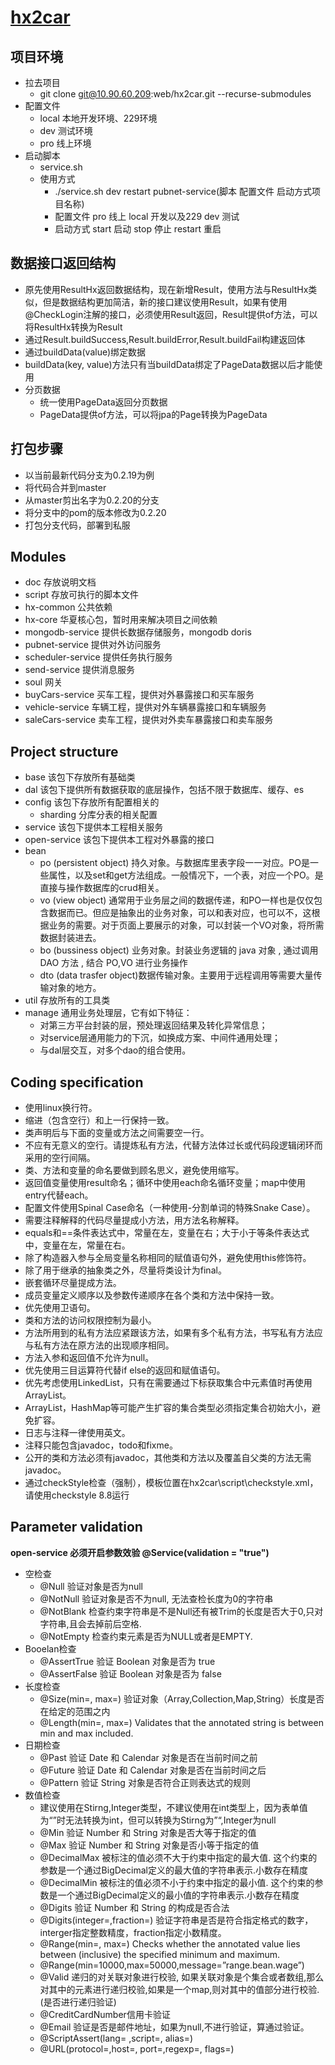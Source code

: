 # [hx2car](http://www.hx2car.com)

## 项目环境

- 拉去项目
  - git clone git@10.90.60.209:web/hx2car.git --recurse-submodules
- 配置文件
  - local 本地开发环境、229环境
  - dev 测试环境
  - pro 线上环境
- 启动脚本
  - service.sh
  - 使用方式
    - ./service.sh dev restart pubnet-service(脚本 配置文件 启动方式项目名称)
    - 配置文件 pro 线上 local 开发以及229 dev 测试
    - 启动方式 start 启动 stop 停止 restart 重启 

## 数据接口返回结构

- 原先使用ResultHx返回数据结构，现在新增Result，使用方法与ResultHx类似，但是数据结构更加简洁，新的接口建议使用Result，如果有使用@CheckLogin注解的接口，必须使用Result返回，Result提供of方法，可以将ResultHx转换为Result
- 通过Result.buildSuccess,Result.buildError,Result.buildFail构建返回体
- 通过buildData(value)绑定数据
- buildData(key, value)方法只有当buildData绑定了PageData数据以后才能使用
- 分页数据
  - 统一使用PageData返回分页数据
  - PageData提供of方法，可以将jpa的Page转换为PageData

## 打包步骤

- 以当前最新代码分支为0.2.19为例
- 将代码合并到master
- 从master剪出名字为0.2.20的分支
- 将分支中的pom的版本修改为0.2.20
- 打包分支代码，部署到私服

## Modules

* doc  存放说明文档
* script    存放可执行的脚本文件
* hx-common 公共依赖
* hx-core   华夏核心包，暂时用来解决项目之间依赖
* mongodb-service   提供长数据存储服务，mongodb doris
* pubnet-service    提供对外访问服务
* scheduler-service 提供任务执行服务
* send-service  提供消息服务
* soul  网关
* buyCars-service 买车工程，提供对外暴露接口和买车服务
* vehicle-service   车辆工程，提供对外车辆暴露接口和车辆服务
* saleCars-service  卖车工程，提供对外卖车暴露接口和卖车服务

## Project structure

* base 该包下存放所有基础类
* dal 该包下提供所有数据获取的底层操作，包括不限于数据库、缓存、es
* config 该包下存放所有配置相关的
    * sharding 分库分表的相关配置
* service 该包下提供本工程相关服务
* open-service 该包下提供本工程对外暴露的接口
* bean 
    * po (persistent object) 持久对象。与数据库里表字段一一对应。PO是一些属性，以及set和get方法组成。一般情况下，一个表，对应一个PO。是直接与操作数据库的crud相关。
    * vo (view object) 通常用于业务层之间的数据传递，和PO一样也是仅仅包含数据而已。但应是抽象出的业务对象，可以和表对应，也可以不，这根据业务的需要。对于页面上要展示的对象，可以封装一个VO对象，将所需数据封装进去。
    * bo (bussiness object) 业务对象。封装业务逻辑的 java 对象 , 通过调用 DAO 方法 , 结合 PO,VO 进行业务操作
    * dto (data trasfer object)数据传输对象。主要用于远程调用等需要大量传输对象的地方。
* util 存放所有的工具类
* manage 通用业务处理层，它有如下特征：
    * 对第三方平台封装的层，预处理返回结果及转化异常信息；
    * 对service层通用能力的下沉，如换成方案、中间件通用处理；
    * 与dal层交互，对多个dao的组合使用。

## Coding specification

* 使用linux换行符。
* 缩进（包含空行）和上一行保持一致。
* 类声明后与下面的变量或方法之间需要空一行。
* 不应有无意义的空行。请提炼私有方法，代替方法体过长或代码段逻辑闭环而采用的空行间隔。
* 类、方法和变量的命名要做到顾名思义，避免使用缩写。
* 返回值变量使用result命名；循环中使用each命名循环变量；map中使用entry代替each。
* 配置文件使用Spinal Case命名（一种使用-分割单词的特殊Snake Case）。
* 需要注释解释的代码尽量提成小方法，用方法名称解释。
* equals和==条件表达式中，常量在左，变量在右；大于小于等条件表达式中，变量在左，常量在右。
* 除了构造器入参与全局变量名称相同的赋值语句外，避免使用this修饰符。
* 除了用于继承的抽象类之外，尽量将类设计为final。
* 嵌套循环尽量提成方法。
* 成员变量定义顺序以及参数传递顺序在各个类和方法中保持一致。
* 优先使用卫语句。
* 类和方法的访问权限控制为最小。
* 方法所用到的私有方法应紧跟该方法，如果有多个私有方法，书写私有方法应与私有方法在原方法的出现顺序相同。
* 方法入参和返回值不允许为null。
* 优先使用三目运算符代替if else的返回和赋值语句。
* 优先考虑使用LinkedList，只有在需要通过下标获取集合中元素值时再使用ArrayList。
* ArrayList，HashMap等可能产生扩容的集合类型必须指定集合初始大小，避免扩容。
* 日志与注释一律使用英文。
* 注释只能包含javadoc，todo和fixme。
* 公开的类和方法必须有javadoc，其他类和方法以及覆盖自父类的方法无需javadoc。
* 通过checkStyle检查（强制），模板位置在hx2car\script\checkstyle.xml，请使用checkstyle 8.8运行

## Parameter validation

**open-service 必须开启参数效验 @Service(validation = "true")**

- 空检查
  - @Null 验证对象是否为null
  - @NotNull 验证对象是否不为null, 无法查检长度为0的字符串
  - @NotBlank 检查约束字符串是不是Null还有被Trim的长度是否大于0,只对字符串,且会去掉前后空格.
  - @NotEmpty 检查约束元素是否为NULL或者是EMPTY.
- Booelan检查
  - @AssertTrue 验证 Boolean 对象是否为 true
  - @AssertFalse 验证 Boolean 对象是否为 false
- 长度检查
  - @Size(min=, max=) 验证对象（Array,Collection,Map,String）长度是否在给定的范围之内
  - @Length(min=, max=) Validates that the annotated string is between min and max included.
- 日期检查
  - @Past 验证 Date 和 Calendar 对象是否在当前时间之前
  - @Future 验证 Date 和 Calendar 对象是否在当前时间之后
  - @Pattern 验证 String 对象是否符合正则表达式的规则
- 数值检查
  - 建议使用在Stirng,Integer类型，不建议使用在int类型上，因为表单值为“”时无法转换为int，但可以转换为Stirng为”“,Integer为null
  - @Min 验证 Number 和 String 对象是否大等于指定的值
  - @Max 验证 Number 和 String 对象是否小等于指定的值
  - @DecimalMax 被标注的值必须不大于约束中指定的最大值. 这个约束的参数是一个通过BigDecimal定义的最大值的字符串表示.小数存在精度
  - @DecimalMin 被标注的值必须不小于约束中指定的最小值. 这个约束的参数是一个通过BigDecimal定义的最小值的字符串表示.小数存在精度
  - @Digits 验证 Number 和 String 的构成是否合法
  - @Digits(integer=,fraction=) 验证字符串是否是符合指定格式的数字，interger指定整数精度，fraction指定小数精度。
  - @Range(min=, max=) Checks whether the annotated value lies between (inclusive) the specified minimum and maximum.
  - @Range(min=10000,max=50000,message=”range.bean.wage”)
  - @Valid 递归的对关联对象进行校验, 如果关联对象是个集合或者数组,那么对其中的元素进行递归校验,如果是一个map,则对其中的值部分进行校验.(是否进行递归验证)
  - @CreditCardNumber信用卡验证
  - @Email 验证是否是邮件地址，如果为null,不进行验证，算通过验证。
  - @ScriptAssert(lang= ,script=, alias=)
  - @URL(protocol=,host=, port=,regexp=, flags=)